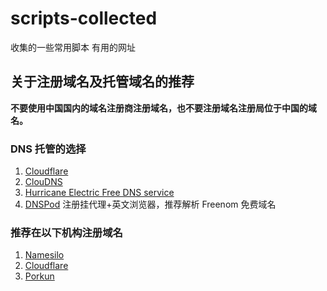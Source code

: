 # scripts-collected
收集的一些常用脚本 有用的网址

## 关于注册域名及托管域名的推荐

**不要使用中国国内的域名注册商注册域名，也不要注册域名注册局位于中国的域名。**

### DNS 托管的选择
1. [Cloudflare](https://www.cloudflare.com/)
2. [ClouDNS](https://www.cloudns.net/)
3. [Hurricane Electric Free DNS service](https://dns.he.net/)
4. [DNSPod](https://www.dnspod.com/) 注册挂代理+英文浏览器，推荐解析 Freenom 免费域名





### 推荐在以下机构注册域名
1. [Namesilo](https://www.namesilo.com/)
2. [Cloudflare](https://www.cloudflare.com/)
3. [Porkun](https://porkbun.com/)
